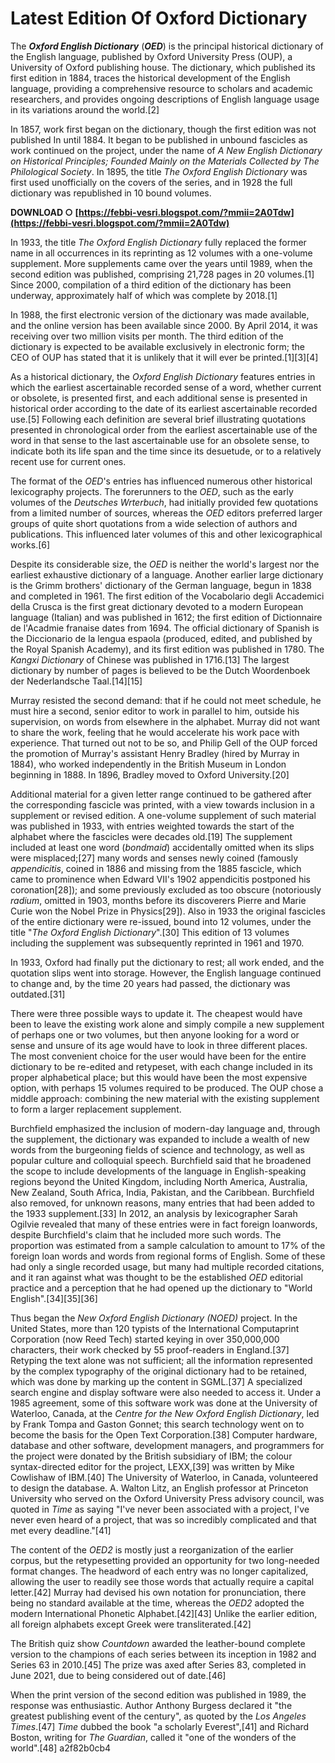 # Latest Edition Of Oxford Dictionary
 
 
The ***Oxford English Dictionary*** (***OED***) is the principal historical dictionary of the English language, published by Oxford University Press (OUP), a University of Oxford publishing house. The dictionary, which published its first edition in 1884, traces the historical development of the English language, providing a comprehensive resource to scholars and academic researchers, and provides ongoing descriptions of English language usage in its variations around the world.[2]
 
In 1857, work first began on the dictionary, though the first edition was not published In until 1884. It began to be published in unbound fascicles as work continued on the project, under the name of *A New English Dictionary on Historical Principles; Founded Mainly on the Materials Collected by The Philological Society*. In 1895, the title *The Oxford English Dictionary* was first used unofficially on the covers of the series, and in 1928 the full dictionary was republished in 10 bound volumes.
 
**DOWNLOAD ○ [https://febbi-vesri.blogspot.com/?mmii=2A0Tdw](https://febbi-vesri.blogspot.com/?mmii=2A0Tdw)**


 
In 1933, the title *The Oxford English Dictionary* fully replaced the former name in all occurrences in its reprinting as 12 volumes with a one-volume supplement. More supplements came over the years until 1989, when the second edition was published, comprising 21,728 pages in 20 volumes.[1] Since 2000, compilation of a third edition of the dictionary has been underway, approximately half of which was complete by 2018.[1]
 
In 1988, the first electronic version of the dictionary was made available, and the online version has been available since 2000. By April 2014, it was receiving over two million visits per month. The third edition of the dictionary is expected to be available exclusively in electronic form; the CEO of OUP has stated that it is unlikely that it will ever be printed.[1][3][4]
 
As a historical dictionary, the *Oxford English Dictionary* features entries in which the earliest ascertainable recorded sense of a word, whether current or obsolete, is presented first, and each additional sense is presented in historical order according to the date of its earliest ascertainable recorded use.[5] Following each definition are several brief illustrating quotations presented in chronological order from the earliest ascertainable use of the word in that sense to the last ascertainable use for an obsolete sense, to indicate both its life span and the time since its desuetude, or to a relatively recent use for current ones.
 
The format of the *OED*'s entries has influenced numerous other historical lexicography projects. The forerunners to the *OED*, such as the early volumes of the *Deutsches Wrterbuch*, had initially provided few quotations from a limited number of sources, whereas the *OED* editors preferred larger groups of quite short quotations from a wide selection of authors and publications. This influenced later volumes of this and other lexicographical works.[6]
 
Despite its considerable size, the *OED* is neither the world's largest nor the earliest exhaustive dictionary of a language. Another earlier large dictionary is the Grimm brothers' dictionary of the German language, begun in 1838 and completed in 1961. The first edition of the Vocabolario degli Accademici della Crusca is the first great dictionary devoted to a modern European language (Italian) and was published in 1612; the first edition of Dictionnaire de l'Acadmie franaise dates from 1694. The official dictionary of Spanish is the Diccionario de la lengua espaola (produced, edited, and published by the Royal Spanish Academy), and its first edition was published in 1780. The *Kangxi Dictionary* of Chinese was published in 1716.[13] The largest dictionary by number of pages is believed to be the Dutch Woordenboek der Nederlandsche Taal.[14][15]
 
Murray resisted the second demand: that if he could not meet schedule, he must hire a second, senior editor to work in parallel to him, outside his supervision, on words from elsewhere in the alphabet. Murray did not want to share the work, feeling that he would accelerate his work pace with experience. That turned out not to be so, and Philip Gell of the OUP forced the promotion of Murray's assistant Henry Bradley (hired by Murray in 1884), who worked independently in the British Museum in London beginning in 1888. In 1896, Bradley moved to Oxford University.[20]
 
Additional material for a given letter range continued to be gathered after the corresponding fascicle was printed, with a view towards inclusion in a supplement or revised edition. A one-volume supplement of such material was published in 1933, with entries weighted towards the start of the alphabet where the fascicles were decades old.[19] The supplement included at least one word (*bondmaid*) accidentally omitted when its slips were misplaced;[27] many words and senses newly coined (famously *appendicitis*, coined in 1886 and missing from the 1885 fascicle, which came to prominence when Edward VII's 1902 appendicitis postponed his coronation[28]); and some previously excluded as too obscure (notoriously *radium*, omitted in 1903, months before its discoverers Pierre and Marie Curie won the Nobel Prize in Physics[29]). Also in 1933 the original fascicles of the entire dictionary were re-issued, bound into 12 volumes, under the title "*The Oxford English Dictionary*".[30] This edition of 13 volumes including the supplement was subsequently reprinted in 1961 and 1970.

In 1933, Oxford had finally put the dictionary to rest; all work ended, and the quotation slips went into storage. However, the English language continued to change and, by the time 20 years had passed, the dictionary was outdated.[31]
 
There were three possible ways to update it. The cheapest would have been to leave the existing work alone and simply compile a new supplement of perhaps one or two volumes, but then anyone looking for a word or sense and unsure of its age would have to look in three different places. The most convenient choice for the user would have been for the entire dictionary to be re-edited and retypeset, with each change included in its proper alphabetical place; but this would have been the most expensive option, with perhaps 15 volumes required to be produced. The OUP chose a middle approach: combining the new material with the existing supplement to form a larger replacement supplement.
 
Burchfield emphasized the inclusion of modern-day language and, through the supplement, the dictionary was expanded to include a wealth of new words from the burgeoning fields of science and technology, as well as popular culture and colloquial speech. Burchfield said that he broadened the scope to include developments of the language in English-speaking regions beyond the United Kingdom, including North America, Australia, New Zealand, South Africa, India, Pakistan, and the Caribbean. Burchfield also removed, for unknown reasons, many entries that had been added to the 1933 supplement.[33] In 2012, an analysis by lexicographer Sarah Ogilvie revealed that many of these entries were in fact foreign loanwords, despite Burchfield's claim that he included more such words. The proportion was estimated from a sample calculation to amount to 17% of the foreign loan words and words from regional forms of English. Some of these had only a single recorded usage, but many had multiple recorded citations, and it ran against what was thought to be the established *OED* editorial practice and a perception that he had opened up the dictionary to "World English".[34][35][36]
 
Thus began the *New Oxford English Dictionary (NOED)* project. In the United States, more than 120 typists of the International Computaprint Corporation (now Reed Tech) started keying in over 350,000,000 characters, their work checked by 55 proof-readers in England.[37] Retyping the text alone was not sufficient; all the information represented by the complex typography of the original dictionary had to be retained, which was done by marking up the content in SGML.[37] A specialized search engine and display software were also needed to access it. Under a 1985 agreement, some of this software work was done at the University of Waterloo, Canada, at the *Centre for the New Oxford English Dictionary*, led by Frank Tompa and Gaston Gonnet; this search technology went on to become the basis for the Open Text Corporation.[38] Computer hardware, database and other software, development managers, and programmers for the project were donated by the British subsidiary of IBM; the colour syntax-directed editor for the project, LEXX,[39] was written by Mike Cowlishaw of IBM.[40] The University of Waterloo, in Canada, volunteered to design the database. A. Walton Litz, an English professor at Princeton University who served on the Oxford University Press advisory council, was quoted in *Time* as saying "I've never been associated with a project, I've never even heard of a project, that was so incredibly complicated and that met every deadline."[41]
 
The content of the *OED2* is mostly just a reorganization of the earlier corpus, but the retypesetting provided an opportunity for two long-needed format changes. The headword of each entry was no longer capitalized, allowing the user to readily see those words that actually require a capital letter.[42] Murray had devised his own notation for pronunciation, there being no standard available at the time, whereas the *OED2* adopted the modern International Phonetic Alphabet.[42][43] Unlike the earlier edition, all foreign alphabets except Greek were transliterated.[42]
 
The British quiz show *Countdown* awarded the leather-bound complete version to the champions of each series between its inception in 1982 and Series 63 in 2010.[45] The prize was axed after Series 83, completed in June 2021, due to being considered out of date.[46]
 
When the print version of the second edition was published in 1989, the response was enthusiastic. Author Anthony Burgess declared it "the greatest publishing event of the century", as quoted by the *Los Angeles Times*.[47] *Time* dubbed the book "a scholarly Everest",[41] and Richard Boston, writing for *The Guardian*, called it "one of the wonders of the world".[48]
 a2f82b0cb4
 
